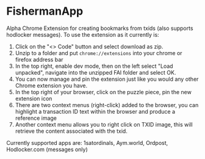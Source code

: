 # FishermanApp
Alpha Chrome Extension for creating bookmarks from txids (also supports hodlocker messages).
To use the extension as it currently is:
1. Click on the "<> Code" button and select download as zip.
2. Unzip to a folder and put `chrome://extensions` into your chrome or firefox address bar
3. In the top right, enable dev mode, then on the left select "Load unpacked", navigate into the unzipped FAI folder and select OK.
4. You can now manage and pin the extension just like you would any other Chrome extension you have.
5. In the top right of your browser, click on the puzzle piece, pin the new extension icon
6. There are two context menus (right-click) added to the browser, you can highlight a transaction ID text within the browser and produce a reference image
7. Another context menu allows you to right click on TXID image, this will retrieve the content associated with the txid.

Currently supported apps are: 1satordinals, Aym.world, Ordpost, Hodlocker.com (messages only)


